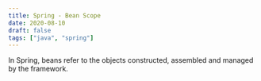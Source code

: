 ```yaml
---
title: Spring - Bean Scope
date: 2020-08-10
draft: false
tags: ["java", "spring"]
---
```


In Spring, beans refer to the objects constructed, assembled and managed by the framework. 
